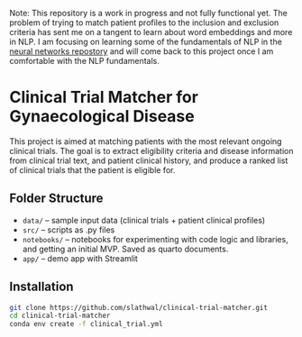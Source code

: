 Note: This repository is a work in progress and not fully functional yet. The problem of trying to match patient profiles to the inclusion and exclusion criteria has sent me on a tangent to learn about word embeddings and more in NLP. I am focusing on learning some of the fundamentals of NLP in the [neural networks repostory](https://github.com/slathwal/neural_networks) and will come back to this project once I am comfortable with the NLP fundamentals.


# Clinical Trial Matcher for Gynaecological Disease

This project is aimed at matching patients with the most relevant ongoing clinical trials. The goal is to extract eligibility criteria and disease information from clinical trial text, and patient clinical history, and produce a ranked list of clinical trials that the patient is eligible for.

## Folder Structure
- `data/` – sample input data (clinical trials + patient clinical profiles)
- `src/` – scripts as .py files
- `notebooks/` – notebooks for experimenting with code logic and libraries, and getting an initial MVP. Saved as quarto documents.
- `app/` – demo app with Streamlit

## Installation
```bash
git clone https://github.com/slathwal/clinical-trial-matcher.git
cd clinical-trial-matcher
conda env create -f clinical_trial.yml
